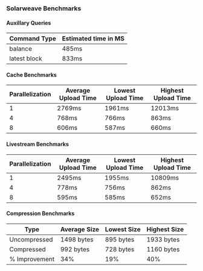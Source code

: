 ### Solarweave Benchmarks

#### Auxillary Queries

Command Type | Estimated time in MS
--- | ---
balance | 485ms
latest block | 833ms

#### Cache Benchmarks

Parallelization | Average Upload Time | Lowest Upload Time | Highest Upload Time
--- | --- | --- | ---
1 | 2769ms | 1961ms | 12013ms
4 | 768ms | 766ms | 863ms
8 | 606ms | 587ms | 660ms

#### Livestream Benchmarks

Parallelization | Average Upload Time | Lowest Upload Time | Highest Upload Time
--- | --- | --- | ---
1 | 2495ms | 1955ms | 10809ms
4 | 778ms | 756ms | 862ms
8 | 595ms | 585ms | 652ms


#### Compression Benchmarks

Type | Average Size | Lowest Size | Highest Size
--- | --- | --- | ---
Uncompressed | 1498 bytes | 895 bytes | 1933 bytes
Compressed | 992 bytes | 728 bytes | 1160 bytes
% Improvement | 34% | 19% | 40%
